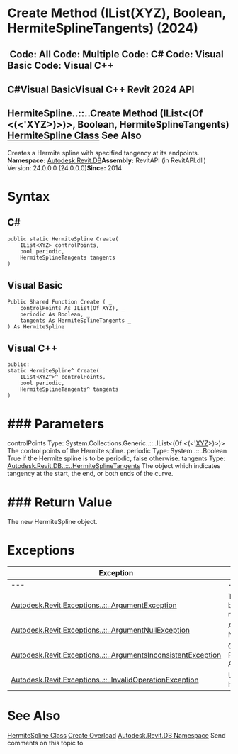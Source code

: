 # Create Method (IList(XYZ), Boolean, HermiteSplineTangents) (2024)

﻿
 Code: All Code: Multiple Code: C# Code: Visual Basic Code: Visual C++   
---  
C#Visual BasicVisual C++
Revit 2024 API  
---  
HermiteSpline..::..Create Method (IList<(Of <(<'XYZ>)>)>, Boolean, HermiteSplineTangents)  
[HermiteSpline Class](6852ca4c-2fad-cda1-be75-54e712a39318.md "HermiteSpline Class") See Also  
---  
Creates a Hermite spline with specified tangency at its endpoints. 
**Namespace:** [Autodesk.Revit.DB](87546ba7-461b-c646-cbb1-2cb8f5bff8b2.md "Autodesk.Revit.DB Namespace")**Assembly:** RevitAPI (in RevitAPI.dll) Version: 24.0.0.0 (24.0.0.0)**Since:** 2014 
# Syntax
C#  
---  
```text
public static HermiteSpline Create(
	IList<XYZ> controlPoints,
	bool periodic,
	HermiteSplineTangents tangents
)
```
  
Visual Basic  
---  
```text
Public Shared Function Create ( _
	controlPoints As IList(Of XYZ), _
	periodic As Boolean, _
	tangents As HermiteSplineTangents _
) As HermiteSpline
```
  
Visual C++  
---  
```text
public:
static HermiteSpline^ Create(
	IList<XYZ^>^ controlPoints, 
	bool periodic, 
	HermiteSplineTangents^ tangents
)
```
  
# ### Parameters
controlPoints
    Type: System.Collections.Generic..::..IList<(Of <(<'[XYZ](c2fd995c-95c0-58fb-f5de-f3246cbc5600.md "XYZ Class")>)>)> The control points of the Hermite spline. 
periodic
    Type: System..::..Boolean True if the Hermite spline is to be periodic, false otherwise. 
tangents
    Type: [Autodesk.Revit.DB..::..HermiteSplineTangents](b77a59cc-229c-52c4-5bc4-94670f5d3571.md "HermiteSplineTangents Class") The object which indicates tangency at the start, the end, or both ends of the curve. 
# ### Return Value
The new HermiteSpline object. 
# Exceptions
| Exception | Condition |
| --- | --- |
| --- | --- |
| [Autodesk.Revit.Exceptions..::..ArgumentException](2e6e4206-97a8-dd4b-df5d-4269f4bb6088.md "ArgumentException Class") | The control points array is invalid, because it doesn't contain the minimum number of points (2). |
| [Autodesk.Revit.Exceptions..::..ArgumentNullException](631e1424-60f4-929b-4e52-dda9dcd26316.md "ArgumentNullException Class") | A non-optional argument was NULL |
| [Autodesk.Revit.Exceptions..::..ArgumentsInconsistentException](05972c68-fa6d-3a83-d720-ad84fbc4780f.md "ArgumentsInconsistentException Class") | Curve length is too small for Revit's tolerance (as identified by Application.ShortCurveTolerance). |
| [Autodesk.Revit.Exceptions..::..InvalidOperationException](9e715f03-3884-e539-4dd6-8d7545733adc.md "InvalidOperationException Class") | Unable to construct valid HermiteSpline from given inputs. |

# See Also
[HermiteSpline Class](6852ca4c-2fad-cda1-be75-54e712a39318.md "HermiteSpline Class")
[Create Overload](7c7dc39c-7a31-4257-3b7b-4041c48ddacb.md "Create Method")
[Autodesk.Revit.DB Namespace](87546ba7-461b-c646-cbb1-2cb8f5bff8b2.md "Autodesk.Revit.DB Namespace")
Send comments on this topic to 